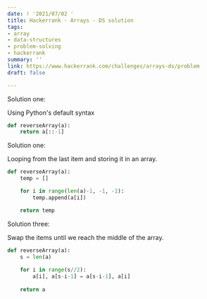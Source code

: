 ```yaml
---
date: ! '2021/07/02 '
title: Hackerrank - Arrays - DS solution
tags:
- array
- data-structures
- problem-solving
- hackerrank
summary: ''
link: https://www.hackerrank.com/challenges/arrays-ds/problem
draft: false

---
```

Solution one:

Using Python's default syntax

```python
def reverseArray(a):
    return a[::-1]
```

Solution one:

Looping from the last item and storing it in an array.

```python
def reverseArray(a):
    temp = []

    for i in range(len(a)-1, -1, -1):
        temp.append(a[i])

    return temp
```

Solution three:

Swap the items until we reach the middle of the array.

```python
def reverseArray(a):
    s = len(a)
    
    for i in range(s//2):
        a[i], a[s-i-1] = a[s-i-1], a[i]
    
    return a
```
